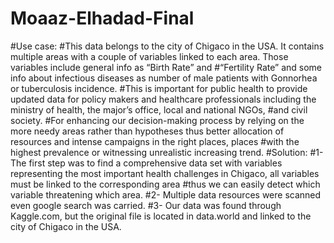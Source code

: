 # Moaaz-Elhadad-Final


#Use case:
#This data belongs to the city of Chigaco in the USA. It contains multiple areas with a couple of variables linked to each area. Those variables include general info as “Birth Rate” and #“Fertility Rate” and some info about infectious diseases as number of male patients with Gonnorhea or tuberculosis incidence.
#This is important for public health to provide updated data for policy makers and healthcare professionals including the ministry of health, the major’s office, local and national NGOs, #and civil society.
#For enhancing our decision-making process by relying on the more needy areas rather than hypotheses thus better allocation of resources and intense campaigns in the right places, places #with the highest prevalence or witnessing unrealistic increasing trend. 
#Solution:
#1-	The first step was to find a comprehensive data set with variables representing the most important health challenges in Chigaco, all variables must be linked to the corresponding area #thus we can easily detect which variable threatening which area. 
#2-	Multiple data resources were scanned even google search was carried. 
#3-	Our data was found through Kaggle.com, but the original file is located in data.world and linked to the city of Chigaco in the USA.


